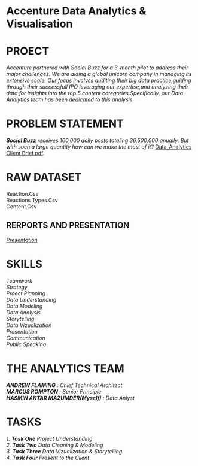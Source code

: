 # Accenture Data Analytics & Visualisation 
# PROECT   
_Accenture partnered with Social Buzz for a 3-month pilot to address their major challenges. We are aiding a global unicorn company in managing its extensive scale. Our focus involves auditing their big data practice,guiding through their successfull IPO leveraging our expertise,and analyzing their data for insights into the top 5 content categories.Specifically, our Data Analytics team has been dedicated to this analysis._
# PROBLEM STATEMENT  
_**Social Buzz** receives 100,000 daily posts totaling 36,500,000 anually. But with such a large quantity how can we make the most of it?_ 
[Data_Analytics Client Brief.pdf](https://github.com/user-attachments/files/19161641/Data_Analytics.Client.Brief.pdf). 
# RAW DATASET 
Reaction.Csv  
Reactions Types.Csv  
Content.Csv  
## RERPORTS AND PRESENTATION   
_[Presentation](https://1drv.ms/x/c/ad42e42ba74a31af/EY7oOuw2lbxKu9PCRJmTDWwBnvnbBPkx8GkmS7VSvFn1Hw?e=CqNwUU)_  

# SKILLS  
_Teamwork  
Strategy  
Proect Planning  
Data Understanding  
Data Modeling  
Data Analysis  
Storytelling  
Data Vizualization  
Presentation  
Communication  
Public Speaking_
# THE ANALYTICS TEAM  
_**ANDREW FLAMING** : Chief Technical Architect  
**MARCUS ROMPTON** : Senior Principle  
**HASMIN AKTAR MAZUMDER(Myself)** : Data Anlyst_  
# TASKS  
_1. **Task One** Project Understanding_  
_2. **Task Two** Data Cleaning & Modeling_  
_3. **Task Three** Data Vizualization & Storytelling_  
_4. **Task Four** Present to the Client_  
  

